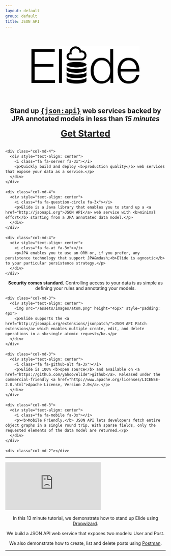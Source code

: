```yaml
---
layout: default
group: default
title: JSON API
---
```


<div class="jumbotron">
  <div class="container">
    <div style="text-align: center">
      <img src="/assets/images/elide.svg" alt="Elide" width="340px" style="padding: 40px 0" />
      <h2>
        <!-- <img src="/assets/images/jsonapi.png" style="float: left" /> -->
        Stand up <a href="http://jsonapi.org/"><span style="font-family: monospace">{json:api}</span></a>
        web services backed by <br/> JPA annotated models in less than <em>15 minutes</em>
      </h2>
    </div>
  </div>
</div>

<div class="container">
  <div class="row" style="text-align: center">
    <h1 style="margin-top: 0px; margin-bottom: 30px">
      <a href="/pages/guide/01-start.html"><i class="fa fa-fast-forward"></i> Get Started</a>
    </h1>
  </div>

  <div class="row">

    <div class="col-md-4">
      <div style="text-align: center">
        <i class="fa fa-server fa-3x"></i>
        <p>Quickly build and deploy <b>production quality</b> web services that expose your data as a service.</p>
      </div>
    </div>

    <div class="col-md-4">
      <div style="text-align: center">
        <i class="fa fa-question-circle fa-3x"></i>
        <p>Elide is a Java library that enables you to stand up a <a href="http://jsonapi.org">JSON API</a> web service with <b>minimal effort</b> starting from a JPA annotated data model.</p>
      </div>
    </div>

    <div class="col-md-4">
      <div style="text-align: center">
        <i class="fa fa-at fa-3x"></i>
        <p>JPA enables you to use an ORM or, if you prefer, any persistence technology that support JPA&mdash;<b>Elide is agnostic</b> to your particular persistence strategy.</p>
      </div>
    </div>
  </div>

  <div class="row">
    <div class="col-md-3">
      <div style="text-align: center">
        <i class="fa fa-lock fa-3x"></i>
        <p><b>Security comes standard.</b> Controlling access to your data is as simple as defining your rules and annotating your models.</p>
      </div>
    </div>

    <div class="col-md-3">
      <div style="text-align: center">
        <img src="/assets/images/atom.png" height="45px" style="padding: 4px">
        <p>Elide supports the <a href="http://jsonapi.org/extensions/jsonpatch/">JSON API Patch extension</a> which enables multiple create, edit, and delete operations in a <b>single atomic request</b>.</p>
      </div>
    </div>

    <div class="col-md-3">
      <div style="text-align: center">
        <i class="fa fa-github-alt fa-3x"></i>
        <p>Elide is 100% <b>open source</b> and available on <a href="https://github.com/yahoo/elide">github</a>. Released under the commercial-friendly <a href="http://www.apache.org/licenses/LICENSE-2.0.html">Apache License, Version 2.0</a>.</p>
      </div>
    </div>

    <div class="col-md-3">
      <div style="text-align: center">
        <i class="fa fa-mobile fa-3x"></i>
        <p><b>Mobile Friendly.</b> JSON API lets developers fetch entire object graphs in a single round trip. With sparse fields, only the requested elements of the data model are returned.</p>
      </div>
    </div>

    <div class="col-md-2"></div>
  </div>

  <hr />

  <div class="row">
    <div class="col-md-8">
      <div class="embed-responsive embed-responsive-16by9">
        <iframe class="embed-responsive-item" src="https://www.youtube.com/embed/dhb9ooXhOeg" frameborder="0" allowfullscreen></iframe>
      </div>
    </div>
    <div class="col-md-4">
      <div style="text-align: center">
        <i class="fa fa-youtube-square fa-3x"></i>
        <p>In this 13 minute tutorial, we demonstrate how to stand up Elide using <a href="http://www.dropwizard.io/">Dropwizard</a>.</p>
        <p>We build a JSON API web service that exposes two models: User and Post.</p>
        <p>We also demonstrate how to create, list and delete posts using <a href="http://www.getpostman.com/">Postman</a>.</p>
      </div>
    </div>
  </div>

  <hr />
</div>

<!-- <div class="row">
  <div class="col-md-6">
    <h2><img src="/assets/images/jsonapi.png" height="96px"></h2>
    <ul>
      <li>JSON API is a modern <a href="http://jsonapi.org/format/">specification</a> for building APIs in JSON</li>
      <li>Reduces round trips to the server</li>
      <li>Mobile friendly with a polyglot of <a href="http://jsonapi.org/implementations/#client-libraries">clients</a></li>
    </ul>
  </div>
</div>
 -->
